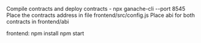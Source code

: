 Compile contracts and deploy contracts - npx ganache-cli --port 8545
Place the contracts address in file frontend/src/config.js
Place abi for both contracts in frontend/abi

frontend: 
npm install
npm start 

